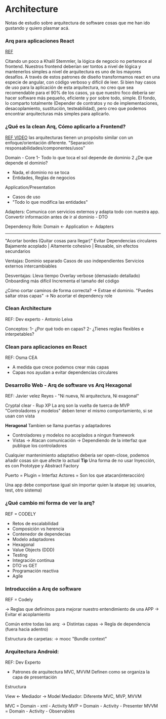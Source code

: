 # Architecture

Notas de estudio sobre arquitectura de software cosas que me han ido gustando y quiero plasmar acá.

### Arq para aplicaciones React

[REF](https://www.youtube.com/watch?v=bFcUj-7VEho)

Citando un poco a Khalil Stemmler, la lógica de negocio no pertenece al frontend. Nuestros frontend deberían ser tontos a nivel de lógica y mantenerlos simples a nivel de arquitectura es uno de los mayores desafíos. A través de estos patrones de diseño transformamos react en una especie de angular, con código verboso y difícil de leer. Si bien hay casos de uso para la aplicación de esta arquitectura, no creo que sea recomendable para el 90% de los casos, ya que nuestro foco debería ser hacer software más pequeño, eficiente y por sobre todo, simple. El fondo, lo comparto totalmente (Depender de contratos y no de implementaciones, desacoplamiento, sustitución, testeabilidad), pero creo que podemos encontrar arquitecturas más simples para aplicarlo.


### ¿Qué es la clean Arq, Cómo aplicarlo a Frontend?
[REF VIDEO](https://www.youtube.com/watch?v=vRGVnqylO68)
las arquitecturas tienen un propósito similar con un enfoque/orientación diferente.
"Separación responsabilidades/componentes/usos"

Domain - Core
1- Todo lo que toca el sol depende de dominio
2 ¿De que depende el dominio?
- Nada, el dominio no se toca
- Entidades, Reglas de negocios

Application/Presentation
- Casos de uso
- "Todo lo que modifica las entidades"
  
Adapters: Comunica con servicios externos y adapta todo con nuestra app.
Convertir información antes de ir al dominio - DTO

Dependency Role:
Domain <- Application <- Adapters

--- 
"Acortar bordes (Quitar cosas para llegar)"
Evitar Dependencias circulares
Bajamente acoplado |
Altamente cohesivo | Reusable, sin efectos secundarios


Ventajas: Dominio separado
Casos de uso independientes
Servicios externos intercambiables

Desventajas: 
Lleva tiempo
Overlay verbose (demasiado detallado)
Onboarding más difícil
Incrementa el tamaño del código

¿Cómo cortar caminos de forma correcta?
-> Extrae el dominio. "Puedes saltar otras capas"
-> No acortar el dependency role


### Clean Architecture
REF: Dev experto -  Antonio Leiva

Conceptos:
1- ¿Por qué todo en capas?
2- ¿Tienes reglas flexibles e interpetables?

### Clean para aplicaciones en React
REF: Osma CEA

- A medida que crece podemos crear más capas
- Capas nos ayudan a evitar dependencias circulares
  

### Desarrollo Web -  Arq de software vs Arq Hexagonal
REF: Javier velez Reyes - "Ni nueva, Ni arquitectura, Ni exagonal"

Cryptal clear - Rup XP
La arq son la vuelta de tuerca de MVP
"Controladores y modelos" deben tener el mismo comportamiento, si se usan con vista

**Heragonal** Tambien se llama puertas y adaptadores
- Controladores y modelos no acoplados a ningun framework
- Vistas -> Atacan comunicación -> Dependiendo de la interfaz que publique los controladores

Cualquier mantenimiento adaptativo debería ser open-close, podemos añadir cosas sin que afecte lo actual
**Tip** Una forma de no usar Inyección, es con Prototype y Abstract Factory

Puerto = Plugin = Interfaz
Actores = Son los que atacan(interacción)

Una app debe comportase igual sin importar quien la ataque (ej: usuarios, test, otro sistema)


### ¿Qué cambio mi forma de ver la arq?
REF = CODELY

- Retos de escalabilidad
- Composición vs herencia
- Contenedor de dependecias
- Modelo adaptadores
- Hexagonal
- Value Objects (DDD)
- Testing
- Integración continua
- DTO vs GET
- Programación reactiva
- Agile


### Introducción a Arq de software 
REF = Codely

-> Reglas que definimos para mejorar nuestro entendimiento de una APP
-> Evitar el acoplamiento

Común entre todas las arq:
-> Distintas capas
-> Regla de dependencia (fuera hacia adentro)

Estructura de carpetas:
-> mooc "Bundle context"


### Arquitectura Android:
REF: Dev Experto

- Patrones de arquitectura MVC, MVVM
Definen como se organiza la capa de presentación

Estructura

View <-  Mediador  -> Model
Mediador: Diferente MVC, MVP, MVVM

MVC = Domain - xml - Activity
MVP = Domain - Activity - Presenter
MVVM = Domain - Activity - Observables




